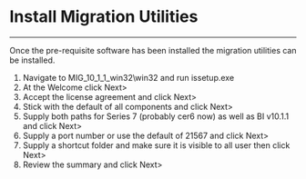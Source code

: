 # Install Migration Utilities
---
Once the pre-requisite software has been installed the migration utilities can be installed.

1. Navigate to MIG_10_1_1_win32\win32 and run issetup.exe
2. At the Welcome click Next>
3. Accept the license agreement and click Next>
4. Stick with the default of all components and click Next>
5. Supply both paths for Series 7 (probably cer6 now) as well as BI v10.1.1 and click Next>
6. Supply a port number or use the default of 21567 and click Next>
7. Supply a shortcut folder and make sure it is visible to all user then click Next>
8. Review the summary and click Next>